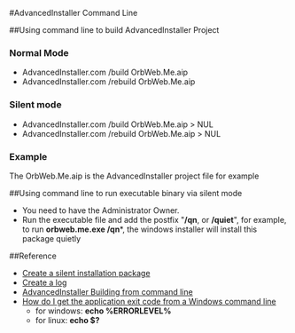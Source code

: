 #AdvancedInstaller Command Line

##Using command line to build AdvancedInstaller Project

### Normal Mode 
* AdvancedInstaller.com /build OrbWeb.Me.aip
* AdvancedInstaller.com /rebuild OrbWeb.Me.aip

### Silent mode

* AdvancedInstaller.com /build OrbWeb.Me.aip > NUL
* AdvancedInstaller.com /rebuild OrbWeb.Me.aip > NUL


### Example

 The OrbWeb.Me.aip is the AdvancedInstaller project file for example


##Using command line to run executable binary via silent mode

* You need to have the Administrator Owner.
* Run the executable file and add the postfix "**/qn**, or **/quiet**", for example, to run **orbweb.me.exe /qn***, the windows installer will install this package quietly


##Reference 

* [Create a silent installation package](http://www.advancedinstaller.com/user-guide/qa-silent-install.html)
* [Create a log](http://www.advancedinstaller.com/user-guide/qa-log.html#automated-logging)
* [AdvancedInstaller Building from command line](http://www.advancedinstaller.com/user-guide/command-line.html)
* [How do I get the application exit code from a Windows command line](http://stackoverflow.com/questions/334879/how-do-i-get-the-application-exit-code-from-a-windows-command-line)
	* for windows: **echo %ERRORLEVEL%**
	* for linux: **echo $?**
